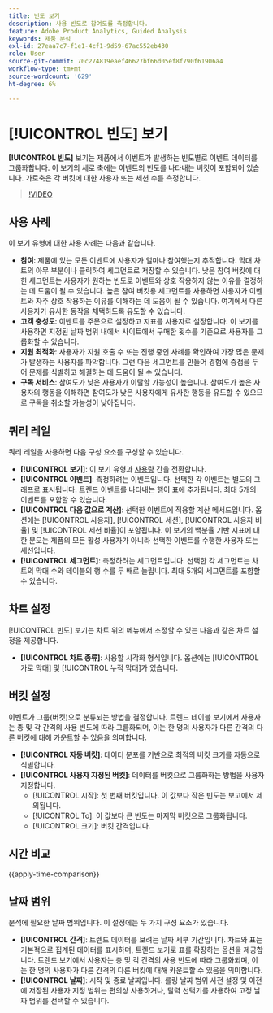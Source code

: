 ```yaml
---
title: 빈도 보기
description: 사용 빈도로 참여도를 측정합니다.
feature: Adobe Product Analytics, Guided Analysis
keywords: 제품 분석
exl-id: 27eaa7c7-f1e1-4cf1-9d59-67ac552eb430
role: User
source-git-commit: 70c274819eaef46627bf66d05ef8f790f61906a4
workflow-type: tm+mt
source-wordcount: '629'
ht-degree: 6%

---
```


# [!UICONTROL 빈도] 보기

**[!UICONTROL 빈도]** 보기는 제품에서 이벤트가 발생하는 빈도별로 이벤트 데이터를 그룹화합니다. 이 보기의 세로 축에는 이벤트의 빈도를 나타내는 버킷이 포함되어 있습니다. 가로축은 각 버킷에 대한 사용자 또는 세션 수를 측정합니다.

>[!VIDEO](https://video.tv.adobe.com/v/3428089/?learn=on)

## 사용 사례

이 보기 유형에 대한 사용 사례는 다음과 같습니다.

* **참여**: 제품에 있는 모든 이벤트에 사용자가 얼마나 참여했는지 추적합니다. 막대 차트의 아무 부분이나 클릭하여 세그먼트로 저장할 수 있습니다. 낮은 참여 버킷에 대한 세그먼트는 사용자가 원하는 빈도로 이벤트와 상호 작용하지 않는 이유를 결정하는 데 도움이 될 수 있습니다. 높은 참여 버킷용 세그먼트를 사용하면 사용자가 이벤트와 자주 상호 작용하는 이유를 이해하는 데 도움이 될 수 있습니다. 여기에서 다른 사용자가 유사한 동작을 채택하도록 유도할 수 있습니다.
* **고객 충성도**: 이벤트를 주문으로 설정하고 지표를 사용자로 설정합니다. 이 보기를 사용하면 지정된 날짜 범위 내에서 사이트에서 구매한 횟수를 기준으로 사용자를 그룹화할 수 있습니다.
* **지원 최적화**: 사용자가 지원 호출 수 또는 진행 중인 사례를 확인하여 가장 많은 문제가 발생하는 사용자를 파악합니다. 그런 다음 세그먼트를 만들어 경험에 중점을 두어 문제를 식별하고 해결하는 데 도움이 될 수 있습니다.
* **구독 서비스**: 참여도가 낮은 사용자가 이탈할 가능성이 높습니다. 참여도가 높은 사용자의 행동을 이해하면 참여도가 낮은 사용자에게 유사한 행동을 유도할 수 있으므로 구독을 취소할 가능성이 낮아집니다.

## 쿼리 레일

쿼리 레일을 사용하면 다음 구성 요소를 구성할 수 있습니다.

* **[!UICONTROL 보기]**: 이 보기 유형과 [사용량](usage.md) 간을 전환합니다.
* **[!UICONTROL 이벤트]**: 측정하려는 이벤트입니다. 선택한 각 이벤트는 별도의 그래프로 표시됩니다. 트렌드 이벤트를 나타내는 행이 표에 추가됩니다. 최대 5개의 이벤트를 포함할 수 있습니다.
* **[!UICONTROL 다음 값으로 계산]**: 선택한 이벤트에 적용할 계산 메서드입니다. 옵션에는 [!UICONTROL 사용자], [!UICONTROL 세션], [!UICONTROL 사용자 비율] 및 [!UICONTROL 세션 비율]이 포함됩니다. 이 보기의 백분율 기반 지표에 대한 분모는 제품의 모든 활성 사용자가 아니라 선택한 이벤트를 수행한 사용자 또는 세션입니다.
* **[!UICONTROL 세그먼트]**: 측정하려는 세그먼트입니다. 선택한 각 세그먼트는 차트의 막대 수와 테이블의 행 수를 두 배로 늘립니다. 최대 5개의 세그먼트를 포함할 수 있습니다.

## 차트 설정

[!UICONTROL 빈도] 보기는 차트 위의 메뉴에서 조정할 수 있는 다음과 같은 차트 설정을 제공합니다.

* **[!UICONTROL 차트 종류]**: 사용할 시각화 형식입니다. 옵션에는 [!UICONTROL 가로 막대] 및 [!UICONTROL 누적 막대]가 있습니다.

## 버킷 설정

이벤트가 그룹(버킷)으로 분류되는 방법을 결정합니다. 트렌드 테이블 보기에서 사용자는 총 및 각 간격의 사용 빈도에 따라 그룹화되며, 이는 한 명의 사용자가 다른 간격의 다른 버킷에 대해 카운트할 수 있음을 의미합니다.

* **[!UICONTROL 자동 버킷]**: 데이터 분포를 기반으로 최적의 버킷 크기를 자동으로 식별합니다.
* **[!UICONTROL 사용자 지정된 버킷]**: 데이터를 버킷으로 그룹화하는 방법을 사용자 지정합니다.
   * [!UICONTROL 시작]: 첫 번째 버킷입니다. 이 값보다 작은 빈도는 보고에서 제외됩니다.
   * [!UICONTROL To]: 이 값보다 큰 빈도는 마지막 버킷으로 그룹화됩니다.
   * [!UICONTROL 크기]: 버킷 간격입니다.

## 시간 비교

{{apply-time-comparison}}

## 날짜 범위

분석에 필요한 날짜 범위입니다. 이 설정에는 두 가지 구성 요소가 있습니다.

* **[!UICONTROL 간격]**: 트렌드 데이터를 보려는 날짜 세부 기간입니다. 차트와 표는 기본적으로 집계된 데이터를 표시하며, 트렌드 보기로 표를 확장하는 옵션을 제공합니다. 트렌드 보기에서 사용자는 총 및 각 간격의 사용 빈도에 따라 그룹화되며, 이는 한 명의 사용자가 다른 간격의 다른 버킷에 대해 카운트할 수 있음을 의미합니다.
* **[!UICONTROL 날짜]**: 시작 및 종료 날짜입니다. 롤링 날짜 범위 사전 설정 및 이전에 저장된 사용자 지정 범위는 편의상 사용하거나, 달력 선택기를 사용하여 고정 날짜 범위를 선택할 수 있습니다.
